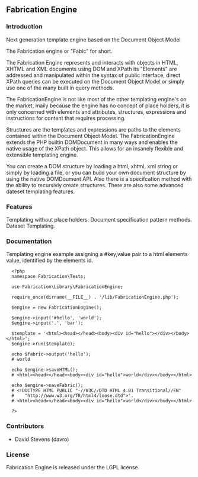 ## Fabrication Engine

### Introduction

Next generation template engine based on the Document Object Model

The Fabrication engine or "Fabic" for short.

The Fabrication Engine represents and interacts with objects in HTML, XHTML and 
XML documents using DOM and XPath its "Elements" are addressed and manipulated 
within the syntax of public interface, direct XPath queries can be executed on 
the Document Object Model or simply use one of the many built in query methods.

The FabricationEngine is not like most of the other templating engine's on the 
market, maily because the engine has no concept of place holders, it is only 
concerned with elements and attributes, structures, expressions and instructions 
for content that requires processing.

Structures are the templates and expressions are paths to the elements contained
within the Document Object Model. The FabricationEngine extends the PHP builtin 
DOMDocument in many ways and enables the native usage of the XPath object. 
This allows for an insanely flexible and extensible templating engine.

You can create a DOM structure by loading a html, xhtml, xml string or simply by
loading a file, or you can build your own document structure by using the native
DOMDoument API. Also there is a specifcation method with the ability to recursivly
create structures. There are also some advanced dateset templating features.


### Features

Templating without place holders.
Document specification pattern methods.
Dataset Templating.

### Documentation

Templating engine example assigning a #key,value pair to a html elements value,
identified by the elements id.

      <?php
      namespace Fabrication\Tests;

      use Fabrication\Library\FabricationEngine;

      require_once(dirname(__FILE__) . '/lib/FabricationEngine.php');

      $engine = new FabricationEngine();

      $engine->input('#hello', 'world');
      $engine->input('.', 'bar');

      $template = '<html><head></head><body><div id="hello"></div></body></html>';
      $engine->run($template);

      echo $fabric->output('hello'); 
      # world

      echo $engine->saveHTML();
      # <html><head></head><body><div id="hello">world</div></body></html>

      echo $engine->saveFabric();
      # <!DOCTYPE HTML PUBLIC "-//W3C//DTD HTML 4.01 Transitional//EN"
      #    "http://www.w3.org/TR/html4/loose.dtd">'.
      # <html><head></head><body><div id="hello">world</div></body></html>

      ?>

### Contributors

* David Stevens (davro)


### License

Fabrication Engine is released under the LGPL license.

